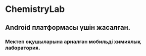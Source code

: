 # ChemistryLab

## Android платформасы үшін жасалған.

### Мектеп оқушыларына арналған мобильді химиялық лаборатория.
